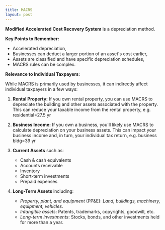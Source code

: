 ```yaml
---
title: MACRS
layout: post
---
```


**Modified Accelerated Cost Recovery System** is a depreciation method.

**Key Points to Remember:**
- Accelerated depreciation,
- Businesses can deduct a larger portion of an asset's cost earlier, 
- Assets are classified and have specific depreciation schedules,
- MACRS rules can be complex.

**Relevance to Individual Taxpayers:**

While MACRS is primarily used by businesses, it can indirectly affect individual taxpayers in a few ways:

1. **Rental Property:** If you own rental property, you can use MACRS to depreciate the building and other assets associated with the property. This can reduce your taxable income from the rental property, e.g. residential=27.5 yr
2. **Business Income:** If you own a business, you'll likely use MACRS to calculate depreciation on your business assets. This can impact your business income and, in turn, your individual tax return, e.g. business bldg=39 yr


  1. **Current Assets** such as:
     * Cash & cash equivalents
     * Accounts receivable
     * Inventory
     * Short-term investments
     * Prepaid expenses
  2. **Long-Term Assets** including:
     * *Property, plant, and equipment* (PP&E): *Land, buildings, machinery, equipment, vehicles*.
     * *Intangible assets*: Patents, trademarks, copyrights, goodwill, etc.
     * *Long-term investments*: Stocks, bonds, and other investments held for more than a year.

